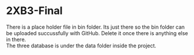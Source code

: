 # 2XB3-Final

There is a place holder file in bin folder. Its just there so the bin folder can be uploaded succussfully with GitHub. Delete it once there is anything else in there.\
The three database is under the data folder inside the project.

